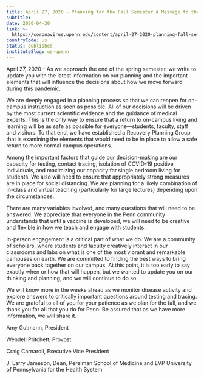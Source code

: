 ```yaml
---
title: April 27, 2020 - Planning for the Fall Semester A Message to the Penn Community
subtitle: 
date: 2020-04-30
link: >-
  https://coronavirus.upenn.edu/content/april-27-2020-planning-fall-semester-message-penn-community
countryCode: us
status: published
instituteSlug: us-upenn
---
```

April 27, 2020 - As we approach the end of the spring semester, we write to update you with the latest information on our planning and the important elements that will influence the decisions about how we move forward during this pandemic.

We are deeply engaged in a planning process so that we can reopen for on-campus instruction as soon as possible. All of our decisions will be driven by the most current scientific evidence and the guidance of medical experts. This is the only way to ensure that a return to on-campus living and learning will be as safe as possible for everyone—students, faculty, staff and visitors. To that end, we have established a Recovery Planning Group that is examining the elements that would need to be in place to allow a safe return to more normal campus operations.

Among the important factors that guide our decision-making are our capacity for testing, contact tracing, isolation of COVID-19 positive individuals, and maximizing our capacity for single bedroom living for students. We also will need to ensure that appropriately strong measures are in place for social distancing. We are planning for a likely combination of in-class and virtual teaching (particularly for large lectures) depending upon the circumstances.

There are many variables involved, and many questions that will need to be answered. We appreciate that everyone in the Penn community understands that until a vaccine is developed, we will need to be creative and flexible in how we teach and engage with students.

In-person engagement is a critical part of what we do. We are a community of scholars, where students and faculty creatively interact in our classrooms and labs on what is one of the most vibrant and remarkable campuses on earth. We are committed to finding the best ways to bring everyone back together on our campus. At this point, it is too early to say exactly when or how that will happen, but we wanted to update you on our thinking and planning, and we will continue to do so.

We will know more in the weeks ahead as we monitor disease activity and explore answers to critically important questions around testing and tracing. We are grateful to all of you for your patience as we plan for the fall, and we thank you for all that you do for Penn. Be assured that as we have more information, we will share it.

Amy Gutmann, President

Wendell Pritchett, Provost

Craig Carnaroli, Executive Vice President

J. Larry Jameson, Dean, Perelman School of Medicine and EVP University of Pennsylvania for the Health System